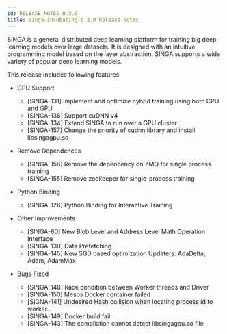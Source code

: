 ```yaml
---
id: RELEASE_NOTES_0.3.0
title: singa-incubating-0.3.0 Release Notes
---
```


<!--- Licensed to the Apache Software Foundation (ASF) under one or more contributor license agreements.  See the NOTICE file distributed with this work for additional information regarding copyright ownership.  The ASF licenses this file to you under the Apache License, Version 2.0 (the "License"); you may not use this file except in compliance with the License.  You may obtain a copy of the License at http://www.apache.org/licenses/LICENSE-2.0 Unless required by applicable law or agreed to in writing, software distributed under the License is distributed on an "AS IS" BASIS, WITHOUT WARRANTIES OR CONDITIONS OF ANY KIND, either express or implied.  See the License for the specific language governing permissions and limitations under the License.  -->

SINGA is a general distributed deep learning platform for training big deep learning models over large datasets. It is designed with an intuitive programming model based on the layer abstraction. SINGA supports a wide variety of popular deep learning models.

This release includes following features:

- GPU Support

  - [SINGA-131] Implement and optimize hybrid training using both CPU and GPU
  - [SINGA-136] Support cuDNN v4
  - [SINGA-134] Extend SINGA to run over a GPU cluster
  - [SINGA-157] Change the priority of cudnn library and install libsingagpu.so

- Remove Dependences

  - [SINGA-156] Remove the dependency on ZMQ for single process training
  - [SINGA-155] Remove zookeeper for single-process training

- Python Binding

  - [SINGA-126] Python Binding for Interactive Training

- Other Improvements

  - [SINGA-80] New Blob Level and Address Level Math Operation Interface
  - [SINGA-130] Data Prefetching
  - [SINGA-145] New SGD based optimization Updaters: AdaDelta, Adam, AdamMax

- Bugs Fixed
  - [SINGA-148] Race condition between Worker threads and Driver
  - [SINGA-150] Mesos Docker container failed
  - [SIGNA-141] Undesired Hash collision when locating process id to worker…
  - [SINGA-149] Docker build fail
  - [SINGA-143] The compilation cannot detect libsingagpu.so file
